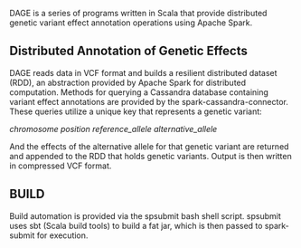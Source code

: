 DAGE is a series of programs written in Scala that provide distributed genetic variant effect annotation operations using Apache Spark.

## Distributed Annotation of Genetic Effects

DAGE reads data in VCF format and builds a resilient distributed dataset (RDD), an abstraction provided by Apache Spark for distributed computation.  Methods for querying a Cassandra database containing variant effect annotations are provided by the spark-cassandra-connector.  These queries utilize a unique key that represents a genetic variant:

*chromosome position reference_allele alternative_allele*

And the effects of the alternative allele for that genetic variant are returned and appended to the RDD that holds genetic variants. Output is then written in compressed VCF format.

## BUILD

Build automation is provided via the spsubmit bash shell script.  spsubmit uses sbt (Scala build tools) to build a fat jar, which is then passed to spark-submit for execution.
